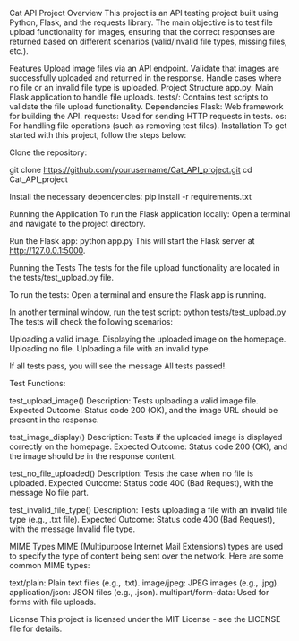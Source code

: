 Cat API Project
Overview
This project is an API testing project built using Python, Flask, and the requests library. The main objective is to test file upload functionality for images, ensuring that the correct responses are returned based on different scenarios (valid/invalid file types, missing files, etc.).

Features
Upload image files via an API endpoint.
Validate that images are successfully uploaded and returned in the response.
Handle cases where no file or an invalid file type is uploaded.
Project Structure
app.py: Main Flask application to handle file uploads.
tests/: Contains test scripts to validate the file upload functionality.
Dependencies
Flask: Web framework for building the API.
requests: Used for sending HTTP requests in tests.
os: For handling file operations (such as removing test files).
Installation
To get started with this project, follow the steps below:

Clone the repository:

git clone https://github.com/yourusername/Cat_API_project.git
cd Cat_API_project

Install the necessary dependencies:
pip install -r requirements.txt

Running the Application
To run the Flask application locally:
Open a terminal and navigate to the project directory.

Run the Flask app:
python app.py
This will start the Flask server at http://127.0.0.1:5000.

Running the Tests
The tests for the file upload functionality are located in the tests/test_upload.py file.

To run the tests:
Open a terminal and ensure the Flask app is running.

In another terminal window, run the test script:
python tests/test_upload.py
The tests will check the following scenarios:

Uploading a valid image.
Displaying the uploaded image on the homepage.
Uploading no file.
Uploading a file with an invalid type.

If all tests pass, you will see the message All tests passed!.

Test Functions:

test_upload_image()
Description: Tests uploading a valid image file.
Expected Outcome: Status code 200 (OK), and the image URL should be present in the response.

test_image_display()
Description: Tests if the uploaded image is displayed correctly on the homepage.
Expected Outcome: Status code 200 (OK), and the image should be in the response content.

test_no_file_uploaded()
Description: Tests the case when no file is uploaded.
Expected Outcome: Status code 400 (Bad Request), with the message No file part.

test_invalid_file_type()
Description: Tests uploading a file with an invalid file type (e.g., .txt file).
Expected Outcome: Status code 400 (Bad Request), with the message Invalid file type.

MIME Types
MIME (Multipurpose Internet Mail Extensions) types are used to specify the type of content being sent over the network.
Here are some common MIME types:

text/plain: Plain text files (e.g., .txt).
image/jpeg: JPEG images (e.g., .jpg).
application/json: JSON files (e.g., .json).
multipart/form-data: Used for forms with file uploads.

License
This project is licensed under the MIT License - see the LICENSE file for details.